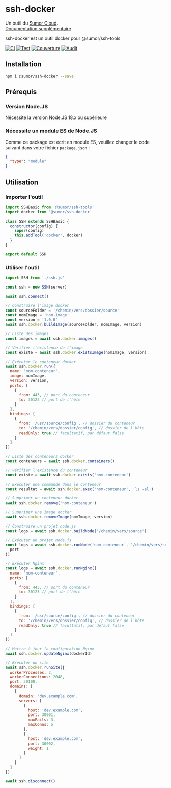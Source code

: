 # ssh-docker

Un outil du [Sumor Cloud](https://sumor.cloud).  
[Documentation supplémentaire](https://sumor.cloud/ssh-docker)

ssh-docker est un outil docker pour @sumor/ssh-tools

[![CI](https://github.com/sumor-cloud/ssh-docker/actions/workflows/ci.yml/badge.svg)](https://github.com/sumor-cloud/ssh-docker/actions/workflows/ci.yml)
[![Test](https://github.com/sumor-cloud/ssh-docker/actions/workflows/ut.yml/badge.svg)](https://github.com/sumor-cloud/ssh-docker/actions/workflows/ut.yml)
[![Couverture](https://github.com/sumor-cloud/ssh-docker/actions/workflows/coverage.yml/badge.svg)](https://github.com/sumor-cloud/ssh-docker/actions/workflows/coverage.yml)
[![Audit](https://github.com/sumor-cloud/ssh-docker/actions/workflows/audit.yml/badge.svg)](https://github.com/sumor-cloud/ssh-docker/actions/workflows/audit.yml)

## Installation

```bash
npm i @sumor/ssh-docker --save
```

## Prérequis

### Version Node.JS

Nécessite la version Node.JS 18.x ou supérieure

### Nécessite un module ES de Node.JS

Comme ce package est écrit en module ES,
veuillez changer le code suivant dans votre fichier `package.json` :

```json
{
  "type": "module"
}
```

## Utilisation

### Importer l'outil

```js
import SSHBasic from '@sumor/ssh-tools'
import docker from '@sumor/ssh-docker'

class SSH extends SSHBasic {
  constructor(config) {
    super(config)
    this.addTool('docker', docker)
  }
}

export default SSH
```

### Utiliser l'outil

```js
import SSH from './ssh.js'

const ssh = new SSH(server)

await ssh.connect()

// Construire l'image docker
const sourceFolder = '/chemin/vers/dossier/source'
const nomImage = 'nom-image'
const version = '1.0.0'
await ssh.docker.buildImage(sourceFolder, nomImage, version)

// Liste des images
const images = await ssh.docker.images()

// Vérifier l'existence de l'image
const existe = await ssh.docker.existsImage(nomImage, version)

// Exécuter le conteneur docker
await ssh.docker.run({
  name: 'nom-conteneur',
  image: nomImage,
  version: version,
  ports: [
    {
      from: 443, // port du conteneur
      to: 30123 // port de l'hôte
    }
  ],
  bindings: [
    {
      from: '/usr/source/config', // dossier du conteneur
      to: '/chemin/vers/dossier/config', // dossier de l'hôte
      readOnly: true // facultatif, par défaut false
    }
  ]
})

// Liste des conteneurs docker
const conteneurs = await ssh.docker.containers()

// Vérifier l'existence du conteneur
const existe = await ssh.docker.exists('nom-conteneur')

// Exécuter une commande dans le conteneur
const resultat = await ssh.docker.exec('nom-conteneur', 'ls -al')

// Supprimer un conteneur docker
await ssh.docker.remove('nom-conteneur')

// Supprimer une image docker
await ssh.docker.removeImage(nomImage, version)

// Construire un projet node.js
const logs = await ssh.docker.buildNode('/chemin/vers/source')

// Exécuter un projet node.js
const logs = await ssh.docker.runNode('nom-conteneur', '/chemin/vers/source', {
  port
})

// Exécuter Nginx
const logs = await ssh.docker.runNginx({
  name: 'nom-conteneur',
  ports: [
    {
      from: 443, // port du conteneur
      to: 30123 // port de l'hôte
    }
  ],
  bindings: [
    {
      from: '/usr/source/config', // dossier du conteneur
      to: '/chemin/vers/dossier/config', // dossier de l'hôte
      readOnly: true // facultatif, par défaut false
    }
  ]
})

// Mettre à jour la configuration Nginx
await ssh.docker.updateNginx(dockerId)

// Exécuter un site
await ssh.docker.runSite({
  workerProcesses: 2,
  workerConnections: 2048,
  port: 30100,
  domains: [
    {
      domain: 'dev.example.com',
      servers: [
        {
          host: 'dev.example.com',
          port: 30001,
          maxFails: 3,
          maxConns: 5
        },
        {
          host: 'dev.example.com',
          port: 30002,
          weight: 1
        }
      ]
    }
  ]
})

await ssh.disconnect()
```

